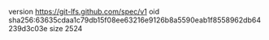 version https://git-lfs.github.com/spec/v1
oid sha256:63635cdaa1c79db15f08ee63216e9126b8a5590eab1f8558962db64239d3c03e
size 2524
